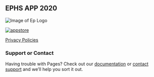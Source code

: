 ## EPHS APP 2020

![Image of Ep Logo](https://resources.finalsite.net/images/f_auto,q_auto,t_image_size_2/v1559572779/edenprorg/zuk5qlgjwlh1yllmezpi/EPEagle.png)

<p>
<a href="https://appstoreconnect.apple.com/apps/1540598932/testflight/users">
<img border="0" alt="appstore" src="https://marco-leong.com/Memes/assets/appstore.png" 
</a>
</p>
  

<a href="https://marco-leong.com/privacy_memes/">Privacy Policies</a>

  


### Support or Contact

Having trouble with Pages? Check out our [documentation](https://docs.github.com/categories/github-pages-basics/) or [contact support](https://github.com/contact) and we’ll help you sort it out.
